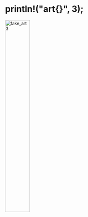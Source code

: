# println!("art{}", 3);
<img width="40%" height="40%" alt="fake_art3" src="https://github.com/user-attachments/assets/68b893b1-2b34-42a0-a87e-583940ee4589" />
